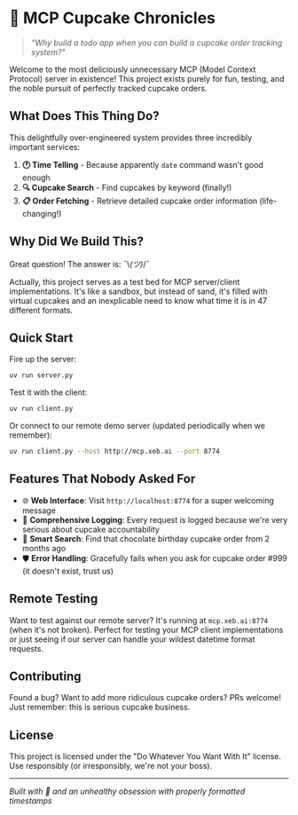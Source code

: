 # 🧁 MCP Cupcake Chronicles

> *"Why build a todo app when you can build a cupcake order tracking system?"*

Welcome to the most deliciously unnecessary MCP (Model Context Protocol) server in existence! This project exists purely for fun, testing, and the noble pursuit of perfectly tracked cupcake orders.

## What Does This Thing Do?

This delightfully over-engineered system provides three incredibly important services:

1. **🕐 Time Telling** - Because apparently `date` command wasn't good enough
2. **🔍 Cupcake Search** - Find cupcakes by keyword (finally!)  
3. **📋 Order Fetching** - Retrieve detailed cupcake order information (life-changing!)

## Why Did We Build This?

Great question! The answer is: ¯\\_(ツ)_/¯

Actually, this project serves as a test bed for MCP server/client implementations. It's like a sandbox, but instead of sand, it's filled with virtual cupcakes and an inexplicable need to know what time it is in 47 different formats.

## Quick Start

Fire up the server:
```bash
uv run server.py
```

Test it with the client:
```bash
uv run client.py
```

Or connect to our remote demo server (updated periodically when we remember):
```bash
uv run client.py --host http://mcp.xeb.ai --port 8774
```

## Features That Nobody Asked For

- 🌐 **Web Interface**: Visit `http://localhost:8774` for a super welcoming message
- 📝 **Comprehensive Logging**: Every request is logged because we're very serious about cupcake accountability
- 🎯 **Smart Search**: Find that chocolate birthday cupcake order from 2 months ago
- 🛡️ **Error Handling**: Gracefully fails when you ask for cupcake order #999 (it doesn't exist, trust us)

## Remote Testing

Want to test against our remote server? It's running at `mcp.xeb.ai:8774` (when it's not broken). Perfect for testing your MCP client implementations or just seeing if our server can handle your wildest datetime format requests.

## Contributing

Found a bug? Want to add more ridiculous cupcake orders? PRs welcome! Just remember: this is serious cupcake business.

## License

This project is licensed under the "Do Whatever You Want With It" license. Use responsibly (or irresponsibly, we're not your boss).

---

*Built with 💜 and an unhealthy obsession with properly formatted timestamps*